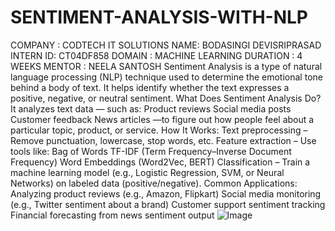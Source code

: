 # SENTIMENT-ANALYSIS-WITH-NLP
COMPANY : CODTECH IT SOLUTIONS NAME: BODASINGI DEVISRIPRASAD INTERN ID: CT04DF858 DOMAIN : MACHINE LEARNING DURATION : 4 WEEKS MENTOR : NEELA SANTOSH Sentiment Analysis is a type of natural language processing (NLP) technique used to determine the emotional tone behind a body of text. It helps identify whether the text expresses a positive, negative, or neutral sentiment. What Does Sentiment Analysis Do? It analyzes text data — such as: Product reviews Social media posts Customer feedback News articles —to figure out how people feel about a particular topic, product, or service. How It Works: Text preprocessing – Remove punctuation, lowercase, stop words, etc. Feature extraction – Use tools like: Bag of Words TF-IDF (Term Frequency–Inverse Document Frequency) Word Embeddings (Word2Vec, BERT) Classification – Train a machine learning model (e.g., Logistic Regression, SVM, or Neural Networks) on labeled data (positive/negative). Common Applications: Analyzing product reviews (e.g., Amazon, Flipkart) Social media monitoring (e.g., Twitter sentiment about a brand) Customer support sentiment tracking Financial forecasting from news sentiment output
![Image](https://github.com/user-attachments/assets/37faa7e5-cc27-45f4-b53a-84c22c41360c)
